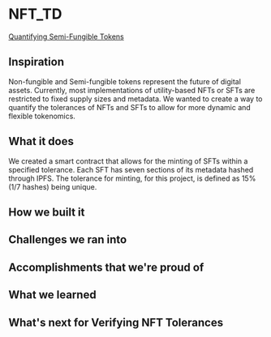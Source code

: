# NFT_TD

[Quantifying Semi-Fungible Tokens](https://lucid.app/lucidchart/2e5db8d6-8e89-4b3f-bd9c-c5e5e2881ebd/edit?viewport_loc=1196%2C-222%2C3328%2C1742%2C0_0&invitationId=inv_e4ef847c-63fc-4e43-8b84-f26cfb9ce26d)

## Inspiration

Non-fungible and Semi-fungible tokens represent the future of digital assets. Currently, most implementations of utility-based NFTs or SFTs are restricted to fixed supply sizes and metadata. We wanted to create a way to quantify the tolerances of NFTs and SFTs to allow for more dynamic and flexible tokenomics.

## What it does

We created a smart contract that allows for the minting of SFTs within a specified tolerance. Each SFT has seven sections of its metadata hashed through IPFS. The tolerance for minting, for this project, is defined as 15% (1/7 hashes) being unique.

## How we built it

## Challenges we ran into

## Accomplishments that we're proud of

## What we learned

## What's next for Verifying NFT Tolerances
